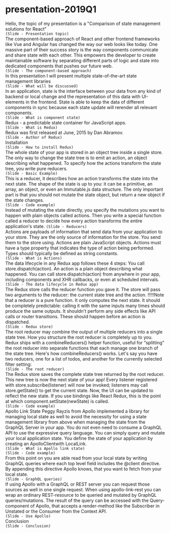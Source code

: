 # presentation-2019Q1
Hello, the topic of my presentation is a "Comparison of state management solutions for React"     
`(Slide - Presentation topic)`  
The component-based approach of React and other frontend frameworks like Vue and Angular has changed the way our web looks like today. One massive part of their success story is the way components communicate and share state with each other. This empowers the developer to create maintainable software by separating different parts of logic and state into dedicated components that pushes our future web.  
`(Slide - The component-based approach)`  
In this presentation I will present multiple state-of-the-art state management libraries  
`(Slide - What will be discussed)`  
In an application, state is the interface between your data from any kind of backend or local change and the representation of this data with UI-elements in the frontend. State is able to keep the data of different components in sync because each state update will rerender all relevant components.   
`(Slide - What is component state)`  
Redux - a predictable state container for JavaScript apps.  
`(Slide - What is Redux)`  
Redux was first released at June, 2015 by Dan Abramov.  
`(Slide - Author of Redux)`  
Installation  
`(Slide - How to install Redux)`  
The whole state of your app is stored in an object tree inside a single store. The only way to change the state tree is to emit an action, an object describing what happened. To specify how the actions transform the state tree, you write pure reducers.     
`(Slide - Basic Example)`  
This is a reducer, it describes how an action transforms the state into the next state. The shape of the state is up to you: it can be a primitive, an array, an object, or even an Immutable.js data structure. The only important part is that you should not mutate the state object, but return a new object if the state changes.  
`(Slide - Code example)`  
Instead of mutating the state directly, you specify the mutations you want to happen with plain objects called actions. Then you write a special function called a reducer to decide how every action transforms the entire application's state. 
`(Slide - Reducers)`  
Actions are payloads of information that send data from your application to your store. They are the only source of information for the store. You send them to the store using. Actions are plain JavaScript objects. Actions must have a type property that indicates the type of action being performed. Types should typically be defined as string constants.  
`(Slide - What is Actions)`  
The data lifecycle in any Redux app follows these 4 steps: You call store.dispatch(action). An action is a plain object describing what happened. You can call store.dispatch(action) from anywhere in your app, including components and XHR callbacks, or even at scheduled intervals.  
`(Slide - The data lifecycle in Redux app)`  
The Redux store calls the reducer function you gave it. The store will pass two arguments to the reducer: the current state tree and the action. !!!!!Note that a reducer is a pure function. It only computes the next state. It should be completely predictable: calling it with the same inputs many times should produce the same outputs. It shouldn't perform any side effects like API calls or router transitions. These should happen before an action is dispatched.  
`(Slide - Redux store)`  
The root reducer may combine the output of multiple reducers into a single state tree. How you structure the root reducer is completely up to you. Redux ships with a combineReducers() helper function, useful for “splitting” the root reducer into separate functions that each manage one branch of the state tree. Here's how combineReducers() works. Let's say you have two reducers, one for a list of todos, and another for the currently selected filter setting:  
`(Slide - The root reducer)`  
The Redux store saves the complete state tree returned by the root reducer. This new tree is now the next state of your app! Every listener registered with store.subscribe(listener) will now be invoked; listeners may call store.getState() to get the current state. Now, the UI can be updated to reflect the new state. If you use bindings like React Redux, this is the point at which component.setState(newState) is called.   
`(Slide - Code example)`  
Apollo Link State 
Peggy Rayzis from Apollo implemented a library for managing local state as well to avoid the necessity for using a state management library from above when managing the state from the GraphQL Server in your app. You do not even need to consume a GraphQL API to use the expressive query language. You can simply query and mutate your local application state. You define the state of your application by creating an ApolloClientwith LocalLink.   
`(Slide - What is Apollo link state)`  
`(Slide - Code example)`  
From this point on you are able read from your local state by writing GraphQL queries where each top level field includes the @client directive. By appending this directive Apollo knows, that you want to fetch from your local state.  
`(Slide - GraphQL queries)`  
If using Apollo with a GraphQL or REST server you can request those sources as well in one single request. When using apollo-link-rest you can wrap an ordinary REST-resource to be queried and mutated by GraphQL queries/mutations. The result of the query can be accessed with the Query-component of Apollo, that accepts a render-method like the Subscriber in Unstated or the Consumer from the Context API.  
`(Slide - Use Apollo)`  
Conclusion  
`(Slide - Conclusion)`
